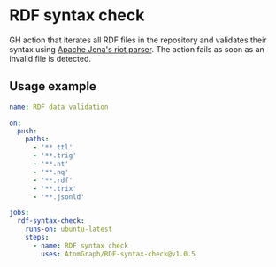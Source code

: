 # RDF syntax check
GH action that iterates all RDF files in the repository and validates their syntax using [Apache Jena's riot parser](https://jena.apache.org/documentation/io/#command-line-tools).
The action fails as soon as an invalid file is detected.

## Usage example

```yml
name: RDF data validation

on:
  push:
    paths:
      - '**.ttl'
      - '**.trig'
      - '**.nt'
      - '**.nq'
      - '**.rdf'
      - '**.trix'
      - '**.jsonld'

jobs:
  rdf-syntax-check:
    runs-on: ubuntu-latest
    steps:
      - name: RDF syntax check
        uses: AtomGraph/RDF-syntax-check@v1.0.5
```